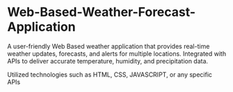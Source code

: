 # Web-Based-Weather-Forecast-Application
A user-friendly  Web Based weather application that provides real-time weather updates, forecasts, and alerts for multiple locations. Integrated with APIs to deliver accurate temperature, humidity, and precipitation data. 

Utilized technologies such as HTML, CSS, JAVASCRIPT, or any specific APIs
